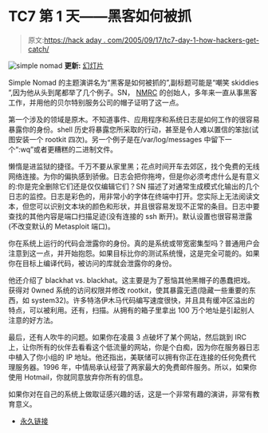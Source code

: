 # TC7 第 1 天——黑客如何被抓

> 原文:[https://hack aday . com/2005/09/17/tc7-day-1-how-hackers-get-catch/](https://hackaday.com/2005/09/17/tc7-day-1-how-hackers-get-caught/)

![simple nomad](../Images/272b9def4542936c5539e46ef02fff36.png)
**更新:** [幻灯片](http://toorcon.org/2005/slides/simplenomad/)

Simple Nomad 的主题演讲名为“黑客是如何被抓的”,副标题可能是“嘲笑 skiddies ”,因为他从头到尾都举了几个例子。SN， [NMRC](http://www.nmrc.org/) 的创始人，多年来一直从事黑客工作，并用他的贝尔特别服务公司的帽子证明了这一点。

第一个涉及的领域是原木。不知道事件、应用程序和系统日志是如何工作的很容易暴露你的身份。shell 历史将暴露您所采取的行动，甚至是令人难以置信的笨拙(试图安装一个 rootkit 四次)。另一个例子是在/var/log/messages 中留下一个“:wq”或者更糟糕的二进制文件。

懒惰是进监狱的捷径。千万不要从家里黑；花点时间开车去郊区，找个免费的无线网络连接。为你的偏执感到骄傲。日志会把你拖垮，但是你必须考虑什么是有意义的:你是完全删除它们还是仅仅编辑它们？SN 描述了对通常生成模式化输出的几个日志的监控。日志是彩色的，用非常小的字体在终端中打开。您实际上无法阅读文本，但您可以识别文本块的颜色和形状，并且很容易发现不正常的条目。日志中要查找的其他内容是端口扫描足迹(没有连接的 ssh 断开)。默认设置也很容易泄露(不改变默认的 Metasploit 端口)。

你在系统上运行的代码会泄露你的身份。真的是系统或带宽密集型吗？普通用户会注意到这一点，并开始抱怨。如果目标比你的测试系统慢，这是完全可能的。如果你在目标上编译代码，被访问的库就会泄露你的身份。

他还介绍了 blackhat vs. blackhat。这主要是为了惹恼其他黑帽子的愚蠢把戏。获得对 0wned 系统的访问权限并修改 rootkit，使其暴露无遗(隐藏一些重要的东西，如 system32)。许多特洛伊木马代码编写速度很快，并且具有缓冲区溢出的特点，可以被利用。还有，扫描。从拥有的箱子里拿出 100 万个地址是引起别人注意的好方法。

最后，还有人吹牛的问题。如果你在凌晨 3 点破坏了某个网站，然后跳到 IRC 上，让你所有的伙伴去看看这个低流量的网站，你是个白痴，因为你在服务器日志中植入了你小组的 IP 地址。他还指出，美联储可以拥有你正在连接的任何免费代理服务器。1996 年，中情局承认经营了两家最大的免费邮件服务。所以，如果你使用 Hotmail，你就同意放弃你所有的信息。

如果你对在自己的系统上做取证感兴趣的话，这是一个非常有趣的演讲，非常有教育意义。

*   [永久链接](http://www.nmrc.org/)